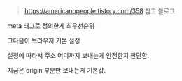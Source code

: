 > https://americanopeople.tistory.com/358
> 참고 블로그

meta 태그로 정의한게 최우선순위

그다음이 브라우저 기본 설정

설정에 따라서 주소 어디까지 보내는게 안전한지 판단함.

지금은 origin 부분만 보내는게 기본값.

